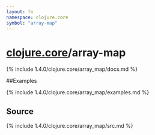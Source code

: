 ```yaml
---
layout: fn
namespace: clojure.core
symbol: "array-map"
---
```


# [clojure.core](../)/array-map

{% include 1.4.0/clojure.core/array_map/docs.md %}

##Examples

{% include 1.4.0/clojure.core/array_map/examples.md %}
## Source
{% include 1.4.0/clojure.core/array_map/src.md %}

